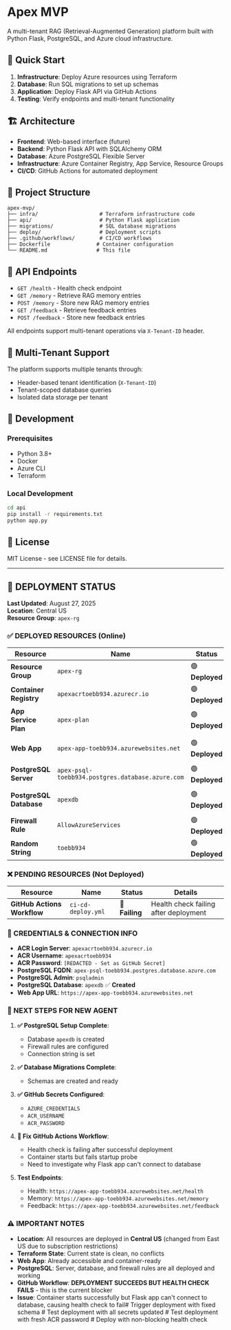 # Apex MVP

A multi-tenant RAG (Retrieval-Augmented Generation) platform built with Python Flask, PostgreSQL, and Azure cloud infrastructure.

## 🚀 Quick Start

1. **Infrastructure**: Deploy Azure resources using Terraform
2. **Database**: Run SQL migrations to set up schemas
3. **Application**: Deploy Flask API via GitHub Actions
4. **Testing**: Verify endpoints and multi-tenant functionality

## 🏗️ Architecture

- **Frontend**: Web-based interface (future)
- **Backend**: Python Flask API with SQLAlchemy ORM
- **Database**: Azure PostgreSQL Flexible Server
- **Infrastructure**: Azure Container Registry, App Service, Resource Groups
- **CI/CD**: GitHub Actions for automated deployment

## 📁 Project Structure

```
apex-mvp/
├── infra/                    # Terraform infrastructure code
├── api/                      # Python Flask application
├── migrations/               # SQL database migrations
├── deploy/                   # Deployment scripts
├── .github/workflows/        # CI/CD workflows
├── Dockerfile               # Container configuration
└── README.md                # This file
```

## 🔧 API Endpoints

- `GET /health` - Health check endpoint
- `GET /memory` - Retrieve RAG memory entries
- `POST /memory` - Store new RAG memory entries
- `GET /feedback` - Retrieve feedback entries
- `POST /feedback` - Store new feedback entries

All endpoints support multi-tenant operations via `X-Tenant-ID` header.

## 🏢 Multi-Tenant Support

The platform supports multiple tenants through:
- Header-based tenant identification (`X-Tenant-ID`)
- Tenant-scoped database queries
- Isolated data storage per tenant

## 🚀 Development

### Prerequisites
- Python 3.8+
- Docker
- Azure CLI
- Terraform

### Local Development
```bash
cd api
pip install -r requirements.txt
python app.py
```

## 📄 License

MIT License - see LICENSE file for details.

---

## 🚀 DEPLOYMENT STATUS

**Last Updated**: August 27, 2025  
**Location**: Central US  
**Resource Group**: `apex-rg`

### ✅ DEPLOYED RESOURCES (Online)

| Resource | Name | Status | Details |
|----------|------|--------|---------|
| **Resource Group** | `apex-rg` | 🟢 **Deployed** | Central US location |
| **Container Registry** | `apexacrtoebb934.azurecr.io` | 🟢 **Deployed** | Ready for Docker images |
| **App Service Plan** | `apex-plan` | 🟢 **Deployed** | Linux, B1 tier |
| **Web App** | `apex-app-toebb934.azurewebsites.net` | 🟢 **Deployed** | Container-ready, accessible |
| **PostgreSQL Server** | `apex-psql-toebb934.postgres.database.azure.com` | 🟢 **Deployed** | Version 14, Standard_B1ms |
| **PostgreSQL Database** | `apexdb` | 🟢 **Deployed** | Database created and ready |
| **Firewall Rule** | `AllowAzureServices` | 🟢 **Deployed** | Azure services access enabled |
| **Random String** | `toebb934` | 🟢 **Deployed** | Unique identifier |

### ❌ PENDING RESOURCES (Not Deployed)

| Resource | Name | Status | Details |
|----------|------|--------|---------|
| **GitHub Actions Workflow** | `ci-cd-deploy.yml` | 🔴 **Failing** | Health check failing after deployment |

### 🔑 CREDENTIALS & CONNECTION INFO

- **ACR Login Server**: `apexacrtoebb934.azurecr.io`
- **ACR Username**: `apexacrtoebb934`
- **ACR Password**: `[REDACTED - Set as GitHub Secret]`
- **PostgreSQL FQDN**: `apex-psql-toebb934.postgres.database.azure.com`
- **PostgreSQL Admin**: `psqladmin`
- **PostgreSQL Database**: `apexdb` ✅ **Created**
- **Web App URL**: `https://apex-app-toebb934.azurewebsites.net`

### 🎯 NEXT STEPS FOR NEW AGENT

1. **✅ PostgreSQL Setup Complete**:
   - Database `apexdb` is created
   - Firewall rules are configured
   - Connection string is set

2. **✅ Database Migrations Complete**:
   - Schemas are created and ready

3. **✅ GitHub Secrets Configured**:
   - `AZURE_CREDENTIALS`
   - `ACR_USERNAME`
   - `ACR_PASSWORD`

4. **🔴 Fix GitHub Actions Workflow**:
   - Health check is failing after successful deployment
   - Container starts but fails startup probe
   - Need to investigate why Flask app can't connect to database

5. **Test Endpoints**:
   - Health: `https://apex-app-toebb934.azurewebsites.net/health`
   - Memory: `https://apex-app-toebb934.azurewebsites.net/memory`
   - Feedback: `https://apex-app-toebb934.azurewebsites.net/feedback`

### ⚠️ IMPORTANT NOTES

- **Location**: All resources are deployed in **Central US** (changed from East US due to subscription restrictions)
- **Terraform State**: Current state is clean, no conflicts
- **Web App**: Already accessible and container-ready
- **PostgreSQL**: Server, database, and firewall rules are all deployed and working
- **GitHub Workflow**: **DEPLOYMENT SUCCEEDS BUT HEALTH CHECK FAILS** - this is the current blocker
- **Issue**: Container starts successfully but Flask app can't connect to database, causing health check to fail#   T r i g g e r   d e p l o y m e n t   w i t h   f i x e d   s c h e m a  
 #   T e s t   d e p l o y m e n t   w i t h   a l l   s e c r e t s   u p d a t e d  
 #   T e s t   d e p l o y m e n t   w i t h   f r e s h   A C R   p a s s w o r d  
 #   D e p l o y   w i t h   n o n - b l o c k i n g   h e a l t h   c h e c k  
 